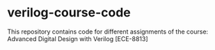 # verilog-course-code
This repository contains code for different assignments
of the course: Advanced Digital Design with Verilog [ECE-8813]
